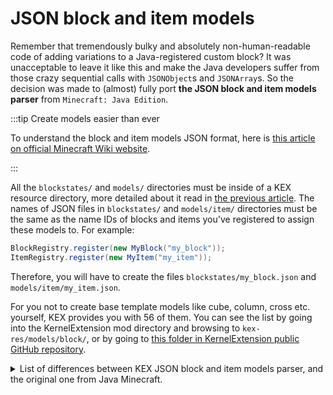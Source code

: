 # JSON block and item models

Remember that tremendously bulky and absolutely non-human-readable code of adding variations to a Java-registered custom block? It was unacceptable to leave it like this and make the Java developers suffer from those crazy sequential calls with `JSONObject`s and `JSONArray`s. So the decision was made to (almost) fully port **the JSON block and item models parser** from `Minecraft: Java Edition`.

:::tip Create models easier than ever

To understand the block and item models JSON format, here is [this article on official Minecraft Wiki website](https://minecraft.wiki/w/Tutorials/Models).

:::

All the `blockstates/` and `models/` directories must be inside of a KEX resource directory, more detailed about it read in [the previous article](kex-config.md). The names of JSON files in `blockstates/` and `models/item/` directories must be the same as the name IDs of blocks and items you've registered to assign these models to. For example:

```java
BlockRegistry.register(new MyBlock("my_block"));
ItemRegistry.register(new MyItem("my_item"));
```

Therefore, you will have to create the files `blockstates/my_block.json` and `models/item/my_item.json`.

For you not to create base template models like cube, column, cross etc. yourself, KEX provides you with 56 of them. You can see the list by going into the KernelExtension mod directory and browsing to `kex-res/models/block/`, or by going to [this folder in KernelExtension public GitHub repository](https://github.com/DMHYT/KernelExtension/tree/main/src/assets/root/kex-res/models/block).

<details>
<summary>List of differences between KEX JSON block and item models parser, and the original one from Java Minecraft.</summary>
<div>

- **Differences in `blockstates` JSON format:**
  - `variants` parameter must be an array instead of an object. Index of each variant JSON description in this array corresponds to the data value, to which this variant of the model will be assigned to. Block states support is planned to be added in future updates.
  - In `multipart` only [ICRender groups](https://nernar.github.io/api/modules/ICRender.html#getGroup) are supported. In `north`, `south`, `west` and `east` conditions, instead of `side` or `up` you have to write the name of the ICRender group, or multiple of them separated by **`|`**. Also the `NOT` operator is additionally supported. If you add the **`!`** before the ICRender group name, it will be parsed as `NOT(group)`. The support of the rest of block states support is planned to be added in nearest updates.
- **Differences in `models` JSON format:**
  - `ambientocclusion` parameter is not supported
  - In `display` parameter, only `"hand"` and `"gui"` keys are supported (`"hand"` instead of `"thirdperson_righthand"`, `"thirdperson_lefthand"`, `"firstperson_righthand"` and `"firstperson_lefthand"` combined)
  - `shade` parameter in cubes (elements) is not supported
  - `cullface` and `tintindex` parameters in cube (element) faces are not supported
  - In item models, `gui_light` and `overrides` parameters are not supported (`overrides` support is planned in future updates)
  - In item model textures, `"layerN"` format is not supported, if you want an item with a default (flat) model, don't use JSON models, just call `setIcon` or implement `IHasDynamicIcon` component.

</div>
</details>
